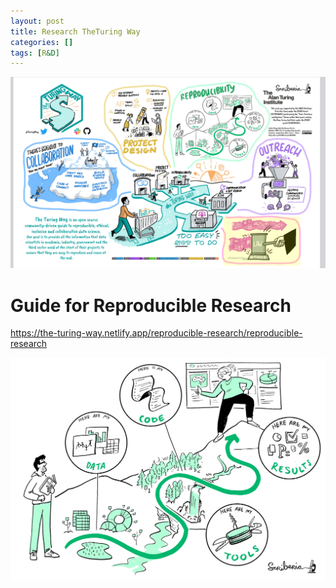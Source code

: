 ```yaml
---
layout: post
title: Research TheTuring Way 
categories: []
tags: [R&D]
--- 
```


![](../pics/20240115121518_turingWay.png)

# Guide for Reproducible Research

<https://the-turing-way.netlify.app/reproducible-research/reproducible-research>

![](../pics/20240115121241_turing_way.png)